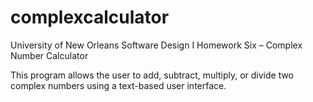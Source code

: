 complexcalculator
=================

University of New Orleans Software Design I Homework Six – Complex Number Calculator

This program allows the user to add, subtract, multiply, or divide two complex numbers using a text-based user interface.
